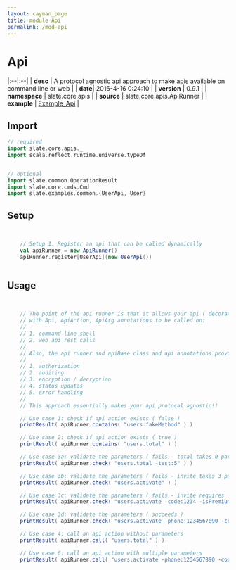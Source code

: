 ```yaml
---
layout: cayman_page
title: module Api
permalink: /mod-api
---
```


# Api

|:--|:--|
| **desc** | A protocol agnostic api approach to make apis available on command line or web | 
| **date**| 2016-4-16 0:24:10 |
| **version** | 0.9.1  |
| **namespace** | slate.core.apis  |
| **source** | slate.core.apis.ApiRunner  |
| **example** | [Example_Api](https://github.com/code-helix/slatekit/blob/master/src/apps/scala/slate-examples/src/main/scala/slate/examples/Example_Api.scala) |

## Import
```scala 
// required 
import slate.core.apis._
import scala.reflect.runtime.universe.typeOf


// optional 
import slate.common.OperationResult
import slate.core.cmds.Cmd
import slate.examples.common.{UserApi, User}


```

## Setup
```scala


    // Setup 1: Register an api that can be called dynamically
    val apiRunner = new ApiRunner()
    apiRunner.register[UserApi](new UserApi())
    

```

## Usage
```scala


    // The point of the api runner is that it allows your api ( decorated )
    // with Api, ApiAction, ApiArg annotations to be called on:
    //
    // 1. command line shell
    // 2. web api rest calls
    //
    // Also, the api runner and apiBase class and api annotations provide support for:
    //
    // 1. authorization
    // 2. auditing
    // 3. encryption / decryption
    // 4. status updates
    // 5. error handling
    //
    // This approach essentially makes your api protocal agnostic!!

    // Use case 1: check if api action exists ( false )
    printResult( apiRunner.contains( "users.fakeMethod" ) )

    // Use case 2: check if api action exists ( true )
    printResult( apiRunner.contains( "users.total" ) )

    // Use case 3a: validate the parameters ( fails - total takes 0 parameters )
    printResult( apiRunner.check( "users.total -test:5" ) )

    // Use case 3b: validate the parameters ( fails - invite takes 3 parameters )
    printResult( apiRunner.check( "users.activate" ) )

    // Use case 3c: validate the parameters ( fails - invite requires 'phone' and 'date' param )
    printResult( apiRunner.check( "users.activate -code:1234 -isPremiumUser:true" ) )

    // Use case 3d: validate the parameters ( succeeds )
    printResult( apiRunner.check( "users.activate -phone:1234567890 -code:1234 -isPremiumUser:true -date:20160315" ) )

    // Use case 4: call an api action without parameters
    printResult( apiRunner.call( "users.total" ) )

    // Use case 6: call an api action with multiple parameters
    printResult( apiRunner.call( "users.activate -phone:1234567890 -code:1234 -isPremiumUser:true -date:20160315" ) )
    

```

